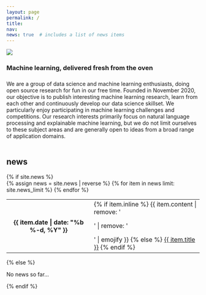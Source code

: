 ```yaml
---
layout: page
permalink: /
title:
nav:
news: true  # includes a list of news items
---
```


<div class="text-center mt-5">
  <img class="img-fluid" src="{{ 'dsk-logo.png' | prepend: '/assets/img/' | prepend: site.baseurl }}">
</div>

<div class="col mt-4">
  <h3 class="title text-center font-weight-bold">Machine learning, delivered fresh from the oven</h3>
</div>

<div class="col mt-4">
  <h3 class="title text-center font-weight-bold"></h3>
</div>

<div class="col text-justify p-0">
We are a group of data science and machine learning enthusiasts, doing open source research for fun in our free time. Founded in November 2020, our objective is to publish interesting machine learning research, learn from each other and continuously develop our data science skillset. We particularly enjoy participating in machine learning challenges and competitions. Our research interests primarily focus on natural language processing and explainable machine learning, but we do not limit ourselves to these subject areas and are generally open to ideas from a broad range of application domains.
<br/><br/>
</div>

<div class="news">
  <h2>news</h2>
  {% if site.news  %}
    <div class="table-responsive">
      <table class="table table-sm table-borderless">
      {% assign news = site.news | reverse %}
      {% for item in news limit: site.news_limit %}
        <tr>
          <th scope="row">{{ item.date | date: "%b %-d, %Y" }}</th>
          <td>
            {% if item.inline %}
              {{ item.content | remove: '<p>' | remove: '</p>' | emojify }}
            {% else %}
              <a class="news-title" href="{{ item.url | relative_url }}">{{ item.title }}</a>
            {% endif %}
          </td>
        </tr>
      {% endfor %}
      </table>
    </div>
  {% else %}
    <p>No news so far...</p>
  {% endif %}
</div>

<!--
<div class="news mt-3 p-0">
  <h1 class="title mb-4 p-0">news</h1>
  {% assign news = site.news | reverse %}
  {% for item in news limit: site.news_limit %}
    <div class="row p-0">
      <div class="col-sm-2 p-0">
        <span class="badge info-color-dark font-weight-bold text-uppercase align-middle date ml-3">
          {{ item.date | date: "%b %-d, %Y" }}
        </span>
      </div>
      <div class="col-sm-10 mt-2 mt-sm-0 ml-3 ml-md-0 p-0 font-weight-light text">
        <p>{{ item.content | remove: '<p>' | remove: '</p>' | emojify }}</p>
      </div>
    </div>
  {% endfor %}
</div>
-->
